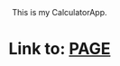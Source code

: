 <div align=center>This is my CalculatorApp.

# Link to: [PAGE](calculator-app-konradwcislo-github.netlify.app) </div>
